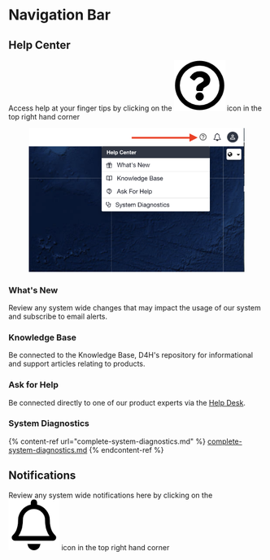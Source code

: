 # Navigation Bar

## Help Center

Access help at your finger tips by clicking on the <img src="../../.gitbook/assets/question-circle-regular.png" alt="" data-size="line"> icon in the top right hand corner

<figure><img src="../../.gitbook/assets/Screen Shot 2022-10-12 at 1.12.57 PM.png" alt=""><figcaption></figcaption></figure>

### What's New

Review any system wide changes that may impact the usage of our system and subscribe to email alerts.&#x20;

### Knowledge Base

Be connected to the Knowledge Base, D4H's repository for informational and support articles relating to products.

### Ask for Help

Be connected directly to one of our product experts via the [Help Desk](mailto:support@d4h.com).

### System Diagnostics

{% content-ref url="complete-system-diagnostics.md" %}
[complete-system-diagnostics.md](complete-system-diagnostics.md)
{% endcontent-ref %}

## Notifications

Review any system wide notifications here by clicking on the <img src="../../.gitbook/assets/bell-regular.png" alt="" data-size="line"> icon in the top right hand corner
